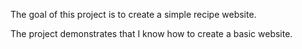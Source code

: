 The goal of this project is to create a simple recipe website.

The project demonstrates that I know how to create a basic website.

